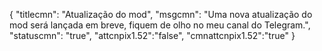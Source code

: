{
"titlecmn": "Atualização do mod",
"msgcmn": "Uma nova atualização do mod será lançada em breve, fiquem de olho no meu canal do Telegram.",
"statuscmn": "true",
"attcnpix1.52":"false",
"cmnattcnpix1.52":"true"
}
